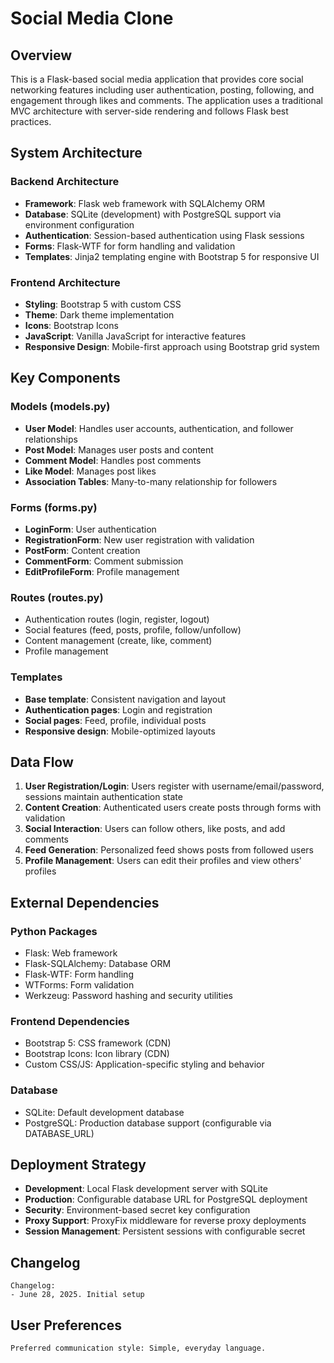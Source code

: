 # Social Media Clone

## Overview

This is a Flask-based social media application that provides core social networking features including user authentication, posting, following, and engagement through likes and comments. The application uses a traditional MVC architecture with server-side rendering and follows Flask best practices.

## System Architecture

### Backend Architecture
- **Framework**: Flask web framework with SQLAlchemy ORM
- **Database**: SQLite (development) with PostgreSQL support via environment configuration
- **Authentication**: Session-based authentication using Flask sessions
- **Forms**: Flask-WTF for form handling and validation
- **Templates**: Jinja2 templating engine with Bootstrap 5 for responsive UI

### Frontend Architecture
- **Styling**: Bootstrap 5 with custom CSS
- **Theme**: Dark theme implementation
- **Icons**: Bootstrap Icons
- **JavaScript**: Vanilla JavaScript for interactive features
- **Responsive Design**: Mobile-first approach using Bootstrap grid system

## Key Components

### Models (models.py)
- **User Model**: Handles user accounts, authentication, and follower relationships
- **Post Model**: Manages user posts and content
- **Comment Model**: Handles post comments
- **Like Model**: Manages post likes
- **Association Tables**: Many-to-many relationship for followers

### Forms (forms.py)
- **LoginForm**: User authentication
- **RegistrationForm**: New user registration with validation
- **PostForm**: Content creation
- **CommentForm**: Comment submission
- **EditProfileForm**: Profile management

### Routes (routes.py)
- Authentication routes (login, register, logout)
- Social features (feed, posts, profile, follow/unfollow)
- Content management (create, like, comment)
- Profile management

### Templates
- **Base template**: Consistent navigation and layout
- **Authentication pages**: Login and registration
- **Social pages**: Feed, profile, individual posts
- **Responsive design**: Mobile-optimized layouts

## Data Flow

1. **User Registration/Login**: Users register with username/email/password, sessions maintain authentication state
2. **Content Creation**: Authenticated users create posts through forms with validation
3. **Social Interaction**: Users can follow others, like posts, and add comments
4. **Feed Generation**: Personalized feed shows posts from followed users
5. **Profile Management**: Users can edit their profiles and view others' profiles

## External Dependencies

### Python Packages
- Flask: Web framework
- Flask-SQLAlchemy: Database ORM
- Flask-WTF: Form handling
- WTForms: Form validation
- Werkzeug: Password hashing and security utilities

### Frontend Dependencies
- Bootstrap 5: CSS framework (CDN)
- Bootstrap Icons: Icon library (CDN)
- Custom CSS/JS: Application-specific styling and behavior

### Database
- SQLite: Default development database
- PostgreSQL: Production database support (configurable via DATABASE_URL)

## Deployment Strategy

- **Development**: Local Flask development server with SQLite
- **Production**: Configurable database URL for PostgreSQL deployment
- **Security**: Environment-based secret key configuration
- **Proxy Support**: ProxyFix middleware for reverse proxy deployments
- **Session Management**: Persistent sessions with configurable secret

## Changelog

```
Changelog:
- June 28, 2025. Initial setup
```

## User Preferences

```
Preferred communication style: Simple, everyday language.
```